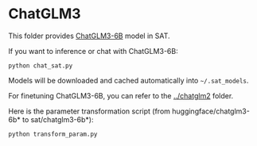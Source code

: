 # ChatGLM3

This folder provides [ChatGLM3-6B](https://github.com/THUDM/ChatGLM3) model in SAT.

If you want to inference or chat with ChatGLM3-6B:

```
python chat_sat.py
```

Models will be downloaded and cached automatically into `~/.sat_models`.

For finetuning ChatGLM3-6B, you can refer to the [../chatglm2](../chatglm2) folder.

Here is the parameter transformation script (from huggingface/chatglm3-6b\* to sat/chatglm3-6b\*):

```
python transform_param.py
```